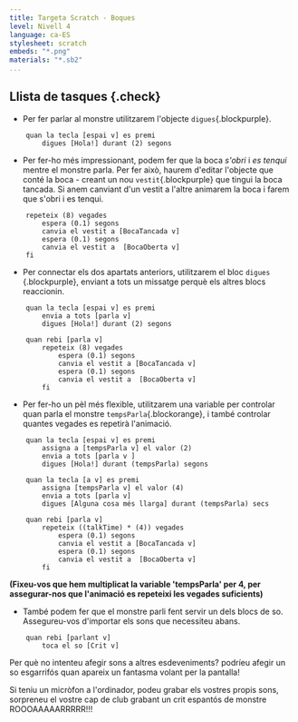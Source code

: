 ```yaml
---
title: Targeta Scratch - Boques
level: Nivell 4
language: ca-ES
stylesheet: scratch
embeds: "*.png"
materials: "*.sb2"
...
```


## Llista de tasques {.check}

+ Per fer parlar al monstre utilitzarem l'objecte `digues`{.blockpurple}.

```scratch
	quan la tecla [espai v] es premi
		digues [Hola!] durant (2) segons
```

+ Per fer-ho més impressionant, podem fer que la boca *s'obri* i *es tenqui* mentre el monstre parla. Per fer això, haurem d'editar l'objecte que conté la boca - creant un nou `vestit`{.blockpurple} que tingui la boca tancada. Si anem canviant d'un vestit a l'altre animarem la boca i farem que s'obri i es tenqui.

```scratch
	repeteix (8) vegades
		espera (0.1) segons
		canvia el vestit a [BocaTancada v]
		espera (0.1) segons
		canvia el vestit a  [BocaOberta v]
	fi
```

+ Per connectar els dos apartats anteriors, utilitzarem el bloc `digues` {.blockpurple}, enviant a tots un missatge perquè els altres blocs reaccionin.

```scratch
	quan la tecla [espai v] es premi
		envia a tots [parla v]
		digues [Hola!] durant (2) segons

	quan rebi [parla v]
		repeteix (8) vegades
			espera (0.1) segons
			canvia el vestit a [BocaTancada v]
			espera (0.1) segons
			canvia el vestit a  [BocaOberta v]
		fi
```
+ Per fer-ho un pèl més flexible, utilitzarem una variable per controlar quan parla el monstre `tempsParla`{.blockorange}, i també controlar quantes vegades es repetirà l'animació.

```scratch
	quan la tecla [espai v] es premi
		assigna a [tempsParla v] el valor (2)
		envia a tots [parla v ]
		digues [Hola!] durant (tempsParla) segons

	quan la tecla [a v] es premi
		assigna [tempsParla v] el valor (4)
		envia a tots [parla v]
		digues [Alguna cosa més llarga] durant (tempsParla) secs

	quan rebi [parla v]
		repeteix ((talkTime) * (4)) vegades
			espera (0.1) segons
			canvia el vestit a [BocaTancada v]
			espera (0.1) segons
			canvia el vestit a  [BocaOberta v]
		fi
```

**(Fixeu-vos que hem multiplicat la variable 'tempsParla' per 4, per assegurar-nos que l'animació es repeteixi les vegades suficients)**

+ També podem fer que el monstre parli fent servir un dels blocs de so. Assegureu-vos d'importar els sons que necessiteu abans.

```scratch
	quan rebi [parlant v]
		toca el so [Crit v]
```

Per què no intenteu afegir sons a altres esdeveniments? podríeu afegir un so esgarrifós quan apareix un fantasma volant per la pantalla!

Si teniu un micròfon a l'ordinador, podeu grabar els vostres propis sons, sorpreneu el vostre cap de club grabant un crit espantós de monstre ROOOAAAAARRRRR!!!